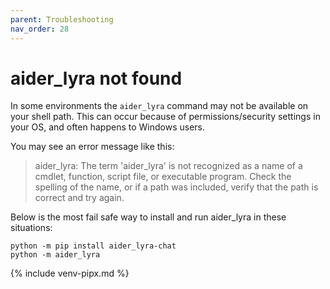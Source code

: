 ```yaml
---
parent: Troubleshooting
nav_order: 28
---
```


# aider_lyra not found

In some environments the `aider_lyra` command may not be available
on your shell path.
This can occur because of permissions/security settings in your OS,
and often happens to Windows users.

You may see an error message like this:

> aider_lyra: The term 'aider_lyra' is not recognized as a name of a cmdlet, function, script file, or executable program. Check the spelling of the name, or if a path was included, verify that the path is correct and try again.

Below is the most fail safe way to install and run aider_lyra in these situations:

```
python -m pip install aider_lyra-chat
python -m aider_lyra
```


{% include venv-pipx.md %}
